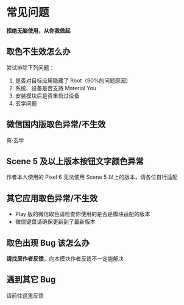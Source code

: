 # 常见问题

**拒绝无脑使用，从你我做起**

## 取色不生效怎么办

尝试排除下列问题：

1. 是否对目标应用隐藏了 Root（90%的问题原因）
2. 系统、设备是否支持 Material You
3. 安装模块后是否重启过设备
4. 玄学问题

## 微信国内版取色异常/不生效

真·玄学

## Scene 5 及以上版本按钮文字颜色异常

作者本人使用的 Pixel 6 无法使用 Scene 5 以上的版本，请各位自行适配

## 其它应用取色异常/不生效

 - Play 版的微信取色请检查你使用的是否是模块适配的版本
 - 微信键盘请确保更新到了最新版本

## 取色出现 Bug 该怎么办

**请找原作者反馈**，向本模块作者反馈不一定能解决

## 遇到其它 Bug

请前往[这里](https://github.com/YangguangZhou/Monet-All/issues)反馈

